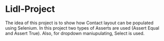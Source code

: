 # Lidl-Project

The idea of this project is to show how Contact layout can be populated using Selenium.
In this project two types of Asserts are used (Assert Equal and Assert True).
Also, for dropdown maniupulating, Select is used.

